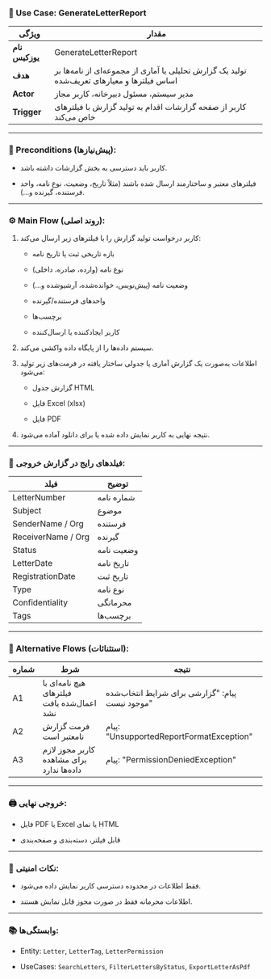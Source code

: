 

### 📄 Use Case: GenerateLetterReport

|ویژگی|مقدار|
|---|---|
|**نام یوزکیس**|GenerateLetterReport|
|**هدف**|تولید یک گزارش تحلیلی یا آماری از مجموعه‌ای از نامه‌ها بر اساس فیلترها و معیارهای تعریف‌شده|
|**Actor**|مدیر سیستم، مسئول دبیرخانه، کاربر مجاز|
|**Trigger**|کاربر از صفحه گزارشات اقدام به تولید گزارش با فیلترهای خاص می‌کند|

---

### 🧩 Preconditions (پیش‌نیازها):

- کاربر باید دسترسی به بخش گزارشات داشته باشد.
    
- فیلترهای معتبر و ساختارمند ارسال شده باشند (مثلاً تاریخ، وضعیت، نوع نامه، واحد فرستنده، گیرنده و...).
    

---

### ⚙️ Main Flow (روند اصلی):

1. کاربر درخواست تولید گزارش را با فیلترهای زیر ارسال می‌کند:
    
    - بازه تاریخی ثبت یا تاریخ نامه
        
    - نوع نامه (وارده، صادره، داخلی)
        
    - وضعیت نامه (پیش‌نویس، خوانده‌شده، آرشیوشده و...)
        
    - واحدهای فرستنده/گیرنده
        
    - برچسب‌ها
        
    - کاربر ایجادکننده یا ارسال‌کننده
        
2. سیستم داده‌ها را از پایگاه داده واکشی می‌کند.
    
3. اطلاعات به‌صورت یک گزارش آماری یا جدولی ساختار یافته در فرمت‌های زیر تولید می‌شود:
    
    - گزارش جدول HTML
        
    - فایل Excel (xlsx)
        
    - فایل PDF
        
4. نتیجه نهایی به کاربر نمایش داده شده یا برای دانلود آماده می‌شود.
    

---

### 🧾 فیلدهای رایج در گزارش خروجی:

|فیلد|توضیح|
|---|---|
|LetterNumber|شماره نامه|
|Subject|موضوع|
|SenderName / Org|فرستنده|
|ReceiverName / Org|گیرنده|
|Status|وضعیت نامه|
|LetterDate|تاریخ نامه|
|RegistrationDate|تاریخ ثبت|
|Type|نوع نامه|
|Confidentiality|محرمانگی|
|Tags|برچسب‌ها|

---

### 🔄 Alternative Flows (استثنائات):

|شماره|شرط|نتیجه|
|---|---|---|
|A1|هیچ نامه‌ای با فیلترهای اعمال‌شده یافت نشد|پیام: "گزارشی برای شرایط انتخاب‌شده موجود نیست"|
|A2|فرمت گزارش نامعتبر است|پیام: "UnsupportedReportFormatException"|
|A3|کاربر مجوز لازم برای مشاهده داده‌ها ندارد|پیام: "PermissionDeniedException"|

---

### 🖨️ خروجی نهایی:

- فایل PDF یا Excel یا نمای HTML
    
- قابل فیلتر، دسته‌بندی و صفحه‌بندی
    

---

### 🔐 نکات امنیتی:

- فقط اطلاعات در محدوده دسترسی کاربر نمایش داده می‌شود.
    
- اطلاعات محرمانه فقط در صورت مجوز قابل نمایش هستند.
    

---

### 📚 وابستگی‌ها:

- Entity: `Letter`, `LetterTag`, `LetterPermission`
    
- UseCases: `SearchLetters`, `FilterLettersByStatus`, `ExportLetterAsPdf`